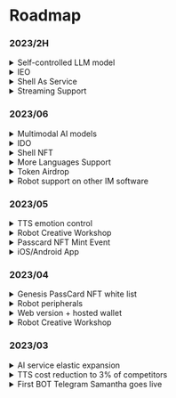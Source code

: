 # Roadmap

### 2023/2H

<details>

<summary>Self-controlled LLM model</summary>

It's already on the way

Support feeding your own fine-tuning corpus, making your BOT fully meet your expectations🤗

Lifetime memory library

Internet connection and API access capabilities!

Fewer restrictions

</details>

<details>

<summary>IEO</summary>



</details>

<details>

<summary>Shell As Service</summary>

Underlying capabilities open, can be embedded in any third-party application

</details>

<details>

<summary>Streaming Support</summary>

Zero-latency voice conversation experience

</details>

### 2023/06

<details>

<summary>Multimodal AI models</summary>



</details>

<details>

<summary>IDO</summary>



</details>

<details>

<summary>Shell NFT</summary>



</details>

<details>

<summary>More Languages Support</summary>



</details>

<details>

<summary>Token Airdrop</summary>



</details>

<details>

<summary>Robot support on other IM software</summary>

MyShell.ai Creative Workshop will support robot deployment to other social platforms, and users can bind their social accounts to extend membership benefits to robots on their social media. It is expected to support platforms like Telegram, Discord, etc.

</details>

### 2023/05

<details>

<summary>TTS emotion control</summary>

BOT's voice will contain more diverse emotional differences, and this feature will enter the public beta phase in May.

</details>

<details>

<summary>Robot Creative Workshop</summary>



</details>

<details>

<summary>Passcard NFT Mint Event</summary>



</details>

<details>

<summary>iOS/Android App</summary>



</details>

### 2023/04

<details>

<summary>Genesis PassCard NFT white list</summary>



</details>

<details>

<summary>Robot peripherals</summary>

* Twitter space AMA bot
* KOL bot
* Vitalik bot

</details>

<details>

<summary>Web version + hosted wallet</summary>



</details>

<details>

<summary>Robot Creative Workshop</summary>



</details>

### 2023/03

<details>

<summary>AI service elastic expansion</summary>



</details>

<details>

<summary>TTS cost reduction to 3% of competitors</summary>

With the influx of users, our daily voice interaction volume quickly exceeded the 100,000 mark. In just three weeks, we intensively optimized our self-developed TTS model, reducing its cost by 97% compared to Microsoft's TTS API cost, and supporting rapid cloning of 1-5 minute voice samples.

</details>

<details>

<summary>First BOT Telegram Samantha goes live</summary>

On 03/07, we launched our first Bot Samantha on Telegram.

</details>